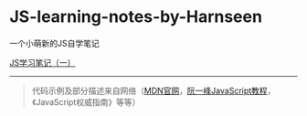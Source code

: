 # JS-learning-notes-by-Harnseen
一个小萌新的JS自学笔记

[JS学习笔记（一）](./JS知识点（一）.md)

---

> 代码示例及部分描述来自网络（[MDN官网](https://developer.mozilla.org/zh-CN/docs/Web/JavaScript)，[阮一峰JavaScript教程](https://wangdoc.com/javascript/index.html)，《JavaScript权威指南》等等）
